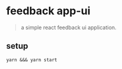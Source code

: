 # feedback app-ui

> a simple react feedback ui application.

## setup

```
yarn &&& yarn start
```

